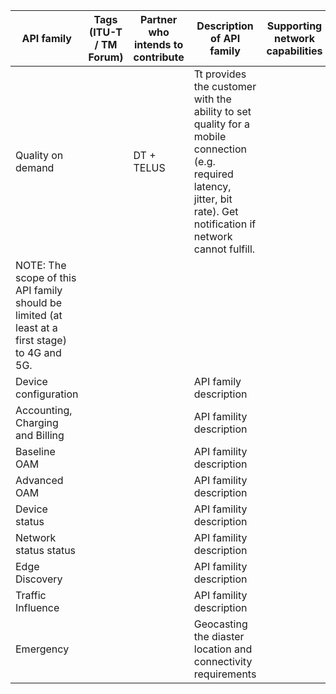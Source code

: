 | API family  | Tags (ITU-T / TM Forum) |  Partner who intends to contribute | Description of API family | Supporting network capabilities | Availability | Relevance | Priority | 
| -----------------------| --------- | ------------ | -------- |----------------------------------------------------|---------------------------|---------------------------------|-------------|
| Quality on demand || DT + TELUS | Tt provides the customer with the ability to set quality for a mobile connection (e.g. required latency, jitter, bit rate). Get notification if network cannot fulfill.
NOTE: The scope of this API family  should be limited (at least at a first stage) to 4G and 5G.| | |||
| Device configuration |||API family description |||| 
| Accounting, Charging and Billing ||| API famility description |||||
| Baseline OAM ||| API famility description |||||
| Advanced OAM ||| API famility description |||||
| Device status ||| API famility description |||||
| Network status status ||| API famility description |||||
| Edge Discovery ||| API famility description |||||
| Traffic Influence |||API famility description ||||| 
| Emergency |||Geocasting the diaster location and connectivity requirements||||
